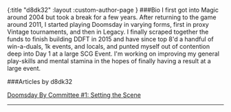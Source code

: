 {:title "d8dk32"
 :layout :custom-author-page
}
###Bio
I first got into Magic around 2004 but took a break for a few years. After returning to the game around 2011, I started playing Doomsday in varying forms, first in proxy Vintage tournaments, and then in Legacy. I finally scraped together the funds to finish building DDFT in 2015 and have since top 8'd a handful of win-a-duals, 1k events, and locals, and punted myself out of contention deep into Day 1 at a large SCG Event. I'm working on improving my general play-skills and mental stamina in the hopes of finally having a result at a large event.

###Articles by d8dk32  

[Doomsday By Committee #1: Setting the Scene](https://ddft.wiki/posts-output/DDBC-001/)
 ***
